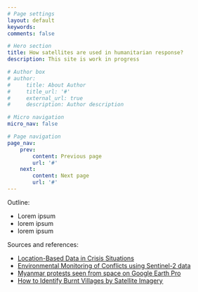 ```yaml
---
# Page settings
layout: default
keywords:
comments: false

# Hero section
title: How satellites are used in humanitarian response?
description: This site is work in progress

# Author box
# author:
#     title: About Author
#     title_url: '#'
#     external_url: true
#     description: Author description

# Micro navigation
micro_nav: false

# Page navigation
page_nav:
    prev:
        content: Previous page
        url: '#'
    next:
        content: Next page
        url: '#'
---
```


Outline:
- Lorem ipsum
- lorem ipsum
- lorem ipsum

Sources and references:
- [Location-Based Data in Crisis Situations](https://www.aaas.org/resources/location-based-data-crisis-situations)
- [Environmental Monitoring of Conflicts using Sentinel-2 data](https://medium.com/sentinel-hub/environmental-monitoring-of-conflicts-using-sentinel-2-61f07d76e27b)
- [Myanmar protests seen from space on Google Earth Pro](https://www.youtube.com/watch?v=9te9YAA9A_U)
- [How to Identify Burnt Villages by Satellite Imagery ](https://www.bellingcat.com/resources/how-tos/2018/09/04/identify-burnt-villages-satellite-imagery%e2%80%8a-case-studies-california-nigeria-myanmar/)
